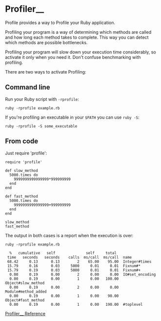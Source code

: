 # Profiler__

Profile provides a way to Profile your Ruby application.

Profiling your program is a way of determining which methods are called and
how long each method takes to complete.  This way you can detect which methods
are possible bottlenecks.

Profiling your program will slow down your execution time considerably, so
activate it only when you need it.  Don't confuse benchmarking with profiling.

There are two ways to activate Profiling:

## Command line

Run your Ruby script with `-rprofile`:

    ruby -rprofile example.rb

If you're profiling an executable in your `$PATH` you can use `ruby -S`:

    ruby -rprofile -S some_executable

## From code

Just require 'profile':

    require 'profile'

    def slow_method
      5000.times do
        9999999999999999*999999999
      end
    end

    def fast_method
      5000.times do
        9999999999999999+999999999
      end
    end

    slow_method
    fast_method

The output in both cases is a report when the execution is over:

    ruby -rprofile example.rb

      %   cumulative   self              self     total
     time   seconds   seconds    calls  ms/call  ms/call  name
     68.42     0.13      0.13        2    65.00    95.00  Integer#times
     15.79     0.16      0.03     5000     0.01     0.01  Fixnum#*
     15.79     0.19      0.03     5000     0.01     0.01  Fixnum#+
      0.00     0.19      0.00        2     0.00     0.00  IO#set_encoding
      0.00     0.19      0.00        1     0.00   100.00  Object#slow_method
      0.00     0.19      0.00        2     0.00     0.00  Module#method_added
      0.00     0.19      0.00        1     0.00    90.00  Object#fast_method
      0.00     0.19      0.00        1     0.00   190.00  #toplevel

[Profiler__ Reference](https://ruby-doc.org/stdlib-2.5.0/libdoc/profiler/rdoc/Profiler__.html)
